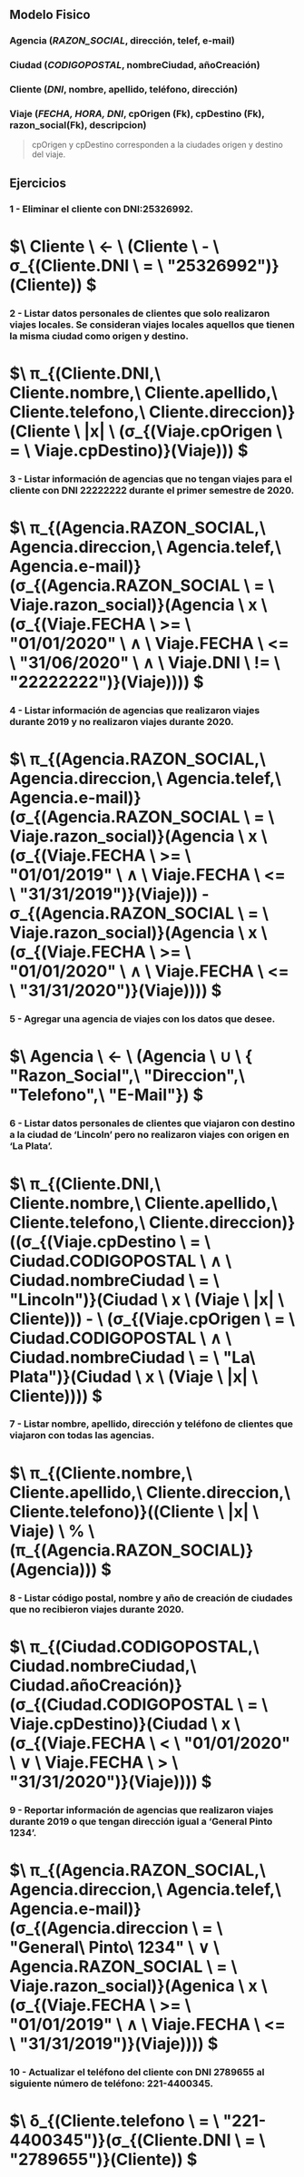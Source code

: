 ## Modelo Fisico
### Agencia (*RAZON_SOCIAL*, dirección, telef, e-mail)
### Ciudad (*CODIGOPOSTAL*, nombreCiudad, añoCreación)
### Cliente (*DNI*, nombre, apellido, teléfono, dirección)
### Viaje (*FECHA, HORA, DNI*, cpOrigen (Fk), cpDestino (Fk), razon_social(Fk), descripcion)

> cpOrigen y cpDestino corresponden a la ciudades origen y destino del viaje.

## Ejercicios

### 1 - Eliminar el cliente con DNI:25326992.

# $\ Cliente \ ← \ (Cliente \ - \ σ_{(Cliente.DNI \ = \ "25326992")}(Cliente)) $

### 2 - Listar datos personales de clientes que solo realizaron viajes locales. Se consideran viajes locales aquellos que tienen la misma ciudad como origen y destino.

# $\ π_{(Cliente.DNI,\ Cliente.nombre,\ Cliente.apellido,\ Cliente.telefono,\ Cliente.direccion)}(Cliente \ |x| \ (σ_{(Viaje.cpOrigen \ = \ Viaje.cpDestino)}(Viaje))) $

### 3 - Listar información de agencias que no tengan viajes para el cliente con DNI 22222222 durante el primer semestre de 2020.

# $\  π_{(Agencia.RAZON\_SOCIAL,\ Agencia.direccion,\ Agencia.telef,\ Agencia.e-mail)}(σ_{(Agencia.RAZON\_SOCIAL \ = \ Viaje.razon\_social)}(Agencia \ x \ (σ_{(Viaje.FECHA \ >= \ "01/01/2020" \ ∧ \ Viaje.FECHA \ <= \ "31/06/2020" \ ∧ \ Viaje.DNI \ != \ "22222222")}(Viaje)))) $

### 4 - Listar información de agencias que realizaron viajes durante 2019 y no realizaron viajes durante 2020.

# $\ π_{(Agencia.RAZON\_SOCIAL,\ Agencia.direccion,\ Agencia.telef,\ Agencia.e-mail)}(σ_{(Agencia.RAZON\_SOCIAL \ = \ Viaje.razon\_social)}(Agencia \ x \ (σ_{(Viaje.FECHA \ >= \ "01/01/2019" \ ∧ \ Viaje.FECHA \ <= \ "31/31/2019")}(Viaje))) - σ_{(Agencia.RAZON\_SOCIAL \ = \ Viaje.razon\_social)}(Agencia \ x \ (σ_{(Viaje.FECHA \ >= \ "01/01/2020" \ ∧ \ Viaje.FECHA \ <= \ "31/31/2020")}(Viaje)))) $

### 5 - Agregar una agencia de viajes con los datos que desee.

# $\ Agencia \ ← \ (Agencia \ ∪ \ \{ "Razon_Social",\ "Direccion",\ "Telefono",\ "E-Mail"\}) $

### 6 - Listar datos personales de clientes que viajaron con destino a la ciudad de ‘Lincoln’ pero no realizaron viajes con origen en ‘La Plata’.

# $\ π_{(Cliente.DNI,\ Cliente.nombre,\ Cliente.apellido,\ Cliente.telefono,\ Cliente.direccion)}((σ_{(Viaje.cpDestino \ = \ Ciudad.CODIGOPOSTAL \ ∧ \ Ciudad.nombreCiudad \ = \ "Lincoln")}(Ciudad \ x \ (Viaje \ |x| \ Cliente))) - \ (σ_{(Viaje.cpOrigen \ = \ Ciudad.CODIGOPOSTAL \ ∧ \ Ciudad.nombreCiudad \ = \ "La\ Plata")}(Ciudad \ x \ (Viaje \ |x| \ Cliente)))) $

### 7 - Listar nombre, apellido, dirección y teléfono de clientes que viajaron con todas las agencias.

# $\   π_{(Cliente.nombre,\ Cliente.apellido,\ Cliente.direccion,\ Cliente.telefono)}((Cliente \ |x| \ Viaje) \ % \ (π_{(Agencia.RAZON\_SOCIAL)}(Agencia))) $

### 8 - Listar código postal, nombre y año de creación de ciudades que no recibieron viajes durante 2020.

# $\ π_{(Ciudad.CODIGOPOSTAL,\ Ciudad.nombreCiudad,\ Ciudad.añoCreación)}(σ_{(Ciudad.CODIGOPOSTAL \ = \ Viaje.cpDestino)}(Ciudad \ x \ (σ_{(Viaje.FECHA \ < \ "01/01/2020" \ ∨ \ Viaje.FECHA \ > \ "31/31/2020")}(Viaje)))) $

### 9 - Reportar información de agencias que realizaron viajes durante 2019 o que tengan dirección igual a ‘General Pinto 1234’.

# $\   π_{(Agencia.RAZON\_SOCIAL,\ Agencia.direccion,\ Agencia.telef,\ Agencia.e-mail)}(σ_{(Agencia.direccion \ = \ "General\ Pinto\ 1234" \ ∨ \ Agencia.RAZON\_SOCIAL \ = \ Viaje.razon\_social)}(Agenica \ x \ (σ_{(Viaje.FECHA \ >= \ "01/01/2019" \ ∧ \ Viaje.FECHA \ <= \ "31/31/2019")}(Viaje)))) $

### 10 - Actualizar el teléfono del cliente con DNI 2789655 al siguiente número de teléfono: 221-4400345.

# $\  δ_{(Cliente.telefono \ = \ "221-4400345")}(σ_{(Cliente.DNI \ = \ "2789655")}(Cliente))  $